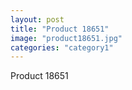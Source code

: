 ```yaml
---
layout: post
title: "Product 18651"
image: "product18651.jpg"
categories: "category1"
---
```

Product 18651
